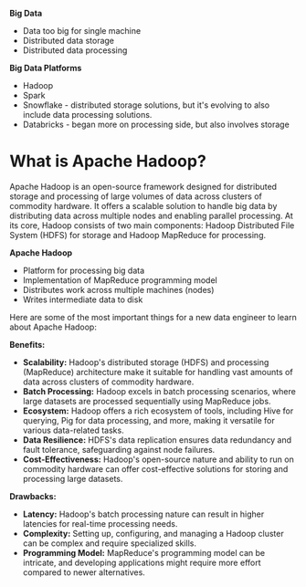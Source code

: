 **Big Data**
- Data too big for single machine
- Distributed data storage
- Distributed data processing

**Big Data Platforms**
- Hadoop
- Spark
- Snowflake - distributed storage solutions, but it's evolving to also include data processing solutions.
- Databricks - began more on processing side, but also involves storage

# What is Apache Hadoop?

Apache Hadoop is an open-source framework designed for distributed storage and processing of large volumes of data across clusters of commodity hardware. It offers a scalable solution to handle big data by distributing data across multiple nodes and enabling parallel processing. At its core, Hadoop consists of two main components: Hadoop Distributed File System (HDFS) for storage and Hadoop MapReduce for processing.

**Apache Hadoop**
- Platform for processing big data
- Implementation of MapReduce programming model
- Distributes work across multiple machines (nodes)
- Writes intermediate data to disk

Here are some of the most important things for a new data engineer to learn about Apache Hadoop:

**Benefits:**

- **Scalability:** Hadoop's distributed storage (HDFS) and processing (MapReduce) architecture make it suitable for handling vast amounts of data across clusters of commodity hardware.
- **Batch Processing:** Hadoop excels in batch processing scenarios, where large datasets are processed sequentially using MapReduce jobs.
- **Ecosystem:** Hadoop offers a rich ecosystem of tools, including Hive for querying, Pig for data processing, and more, making it versatile for various data-related tasks.
- **Data Resilience:** HDFS's data replication ensures data redundancy and fault tolerance, safeguarding against node failures.
- **Cost-Effectiveness:** Hadoop's open-source nature and ability to run on commodity hardware can offer cost-effective solutions for storing and processing large datasets.

**Drawbacks:**

- **Latency:** Hadoop's batch processing nature can result in higher latencies for real-time processing needs.
- **Complexity:** Setting up, configuring, and managing a Hadoop cluster can be complex and require specialized skills.
- **Programming Model:** MapReduce's programming model can be intricate, and developing applications might require more effort compared to newer alternatives.



